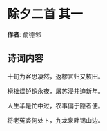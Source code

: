 # 除夕二首  其一

**作者**: 俞德邻

## 诗词内容

十旬为客思凄然，返樛言归又核田。

榾柮煨𬬻销永夜，屠苏浸井迫新年。

人生半是忙中过，农事偏于隠者便。

将老菟裘何处卜，九龙泉畔锡山边。

